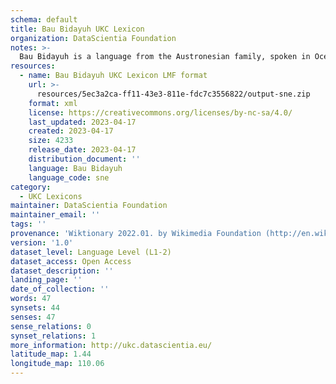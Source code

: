 ```yaml
---
schema: default
title: Bau Bidayuh UKC Lexicon
organization: DataScientia Foundation
notes: >-
  Bau Bidayuh is a language from the Austronesian family, spoken in Oceania. The UKC Lexicon of Bau Bidayuh is represented as a lexico-semantic network. It consists of words, word senses, synsets, as well as sense-level and synset-level relationships.
resources:
  - name: Bau Bidayuh UKC Lexicon LMF format
    url: >-
      resources/5ec3a2ca-ff11-43e3-811e-fdc7c3556822/output-sne.zip
    format: xml
    license: https://creativecommons.org/licenses/by-nc-sa/4.0/
    last_updated: 2023-04-17
    created: 2023-04-17
    size: 4233
    release_date: 2023-04-17
    distribution_document: ''
    language: Bau Bidayuh
    language_code: sne
category:
  - UKC Lexicons
maintainer: DataScientia Foundation
maintainer_email: ''
tags: ''
provenance: 'Wiktionary 2022.01. by Wikimedia Foundation (http://en.wiktionary.org); CogNet 2.1 by Khuyagbaatar Batsuren, National University of Mongolia (http://cognet.ukc.disi.unitn.it); Princeton WordNet 2.1 by Princeton University (https://wordnet.princeton.edu)'
version: '1.0'
dataset_level: Language Level (L1-2)
dataset_access: Open Access
dataset_description: ''
landing_page: ''
date_of_collection: ''
words: 47
synsets: 44
senses: 47
sense_relations: 0
synset_relations: 1
more_information: http://ukc.datascientia.eu/
latitude_map: 1.44
longitude_map: 110.06
---
```

